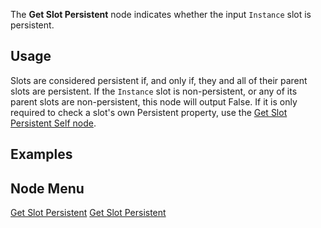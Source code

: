 <languages></languages> <translate>

The **Get Slot Persistent** node indicates whether the input `Instance`
slot is persistent.

## Usage

Slots are considered persistent if, and only if, they and all of their
parent slots are persistent. If the `Instance` slot is non-persistent,
or any of its parent slots are non-persistent, this node will output
False. If it is only required to check a slot's own Persistent property,
use the [Get Slot Persistent Self
node](Get_Slot_Persistent_Self_(Protoflux_node) "wikilink").

## Examples

## Node Menu

</translate>

[Get Slot Persistent](Category:Protoflux{{#translation:}} "wikilink")
[Get Slot
Persistent](Category:Protoflux:Slots{{#translation:}} "wikilink")
